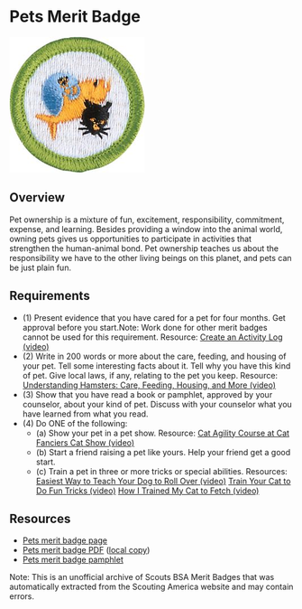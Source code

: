 

# Pets Merit Badge

![Pets Merit Badge](images/pets-merit-badge.jpg)

## Overview



Pet ownership is a mixture of fun, excitement, responsibility, commitment, expense, and learning. Besides providing a window into the animal world, owning pets gives us opportunities to participate in activities that strengthen the human-animal bond. Pet ownership teaches us about the responsibility we have to the other living beings on this planet, and pets can be just plain fun.

## Requirements

* (1) Present evidence that you have cared for a pet for four months. Get approval before you start.Note: Work done for other merit badges cannot be used for this requirement. Resource:  [Create an Activity Log (video)](https://www.youtube.com/watch?v=uh8tDZj9I_A)
* (2) Write in 200 words or more about the care, feeding, and housing of your pet. Tell some interesting facts about it. Tell why you have this kind of pet. Give local laws, if any, relating to the pet you keep. Resource:  [Understanding Hamsters: Care, Feeding, Housing, and More (video)](https://www.youtube.com/watch?v=Pi_slxuGJUg)
* (3) Show that you have read a book or pamphlet, approved by your counselor, about your kind of pet. Discuss with your counselor what you have learned from what you read.
* (4) Do ONE of the following:
    * (a) Show your pet in a pet show. Resource: [Cat Agility Course at Cat Fanciers Cat Show (video)](https://www.youtube.com/watch?v=QABTG6FldFE)
    * (b) Start a friend raising a pet like yours. Help your friend get a good start.
    * (c) Train a pet in three or more tricks or special abilities. Resources:  [Easiest Way to Teach Your Dog to Roll Over (video)](https://www.youtube.com/watch?v=IsJ0VdeOJcg%20)  [Train Your Cat to Do Fun Tricks (video)](https://www.youtube.com/watch?v=oX7vgQTK9fo)  [How I Trained My Cat to Fetch (video)](https://www.youtube.com/watch?v=zrDskEObBs8)




## Resources

- [Pets merit badge page](https://www.scouting.org/merit-badges/pets/)
- [Pets merit badge PDF](https://filestore.scouting.org/filestore/Merit_Badge_ReqandRes/Pamphlets/Pets.pdf) ([local copy](files/pets-merit-badge.pdf))
- [Pets merit badge pamphlet](https://www.scoutshop.org/pets-merit-badge-pamphlet-662417.html)

Note: This is an unofficial archive of Scouts BSA Merit Badges that was automatically extracted from the Scouting America website and may contain errors.